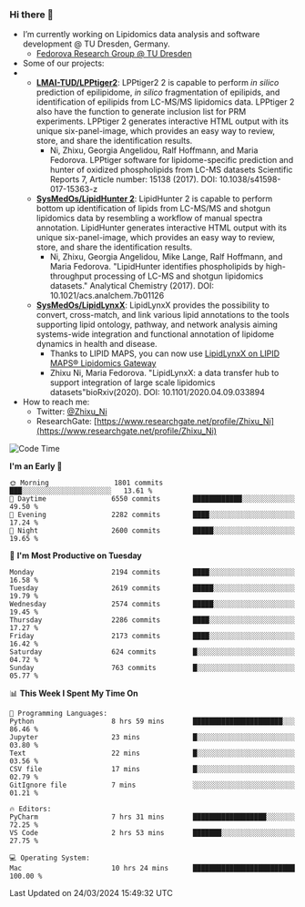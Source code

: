 ### Hi there 👋

- I’m currently working on Lipidomics data analysis and software development @ TU Dresden, Germany.
  + [Fedorova Research Group @ TU Dresden](https://tu-dresden.de/med/mf/zml/forschungsgruppen/fedorova/mitarbeiter-innen-der-fedorova-gruppe)
- Some of our projects:
- + **[LMAI-TUD/LPPtiger2](https://github.com/LMAI-TUD/lpptiger2)**: LPPtiger2 2 is capable to perform *in silico* prediction of epilipidome, *in silico* fragmentation of epilipids, and identification of epilipids from LC-MS/MS lipidomics data. LPPtiger 2 also have the function to generate inclusion list for PRM experiments. LPPtiger 2 generates interactive HTML output with its unique six-panel-image, which provides an easy way to review, store, and share the identification results. 
    * Ni, Zhixu, Georgia Angelidou, Ralf Hoffmann, and Maria Fedorova. LPPtiger software for lipidome-specific prediction and hunter of oxidized phospholipids from LC-MS datasets Scientific Reports 7, Article number: 15138 (2017). DOI: 10.1038/s41598-017-15363-z
  + **[SysMedOs/LipidHunter 2](https://github.com/SysMedOs/lipidhunter)**: LipidHunter 2 is capable to perform bottom up identification of lipids from LC-MS/MS and shotgun lipidomics data by resembling a workflow of manual spectra annotation. LipidHunter generates interactive HTML output with its unique six-panel-image, which provides an easy way to review, store, and share the identification results. 
    * Ni, Zhixu, Georgia Angelidou, Mike Lange, Ralf Hoffmann, and Maria Fedorova. "LipidHunter identifies phospholipids by high-throughput processing of LC-MS and shotgun lipidomics datasets." Analytical Chemistry (2017). DOI: 10.1021/acs.analchem.7b01126
  + **[SysMedOs/LipidLynxX](https://github.com/SysMedOs/LipidLynxX)**: LipidLynxX provides the possibility to convert, cross-match, and link various lipid annotations to the tools supporting lipid ontology, pathway, and network analysis aiming systems-wide integration and functional annotation of lipidome dynamics in health and disease.
    * Thanks to LIPID MAPS, you can now use [LipidLynxX on LIPID MAPS® Lipidomics Gateway](http://lipidmaps.org/lipidlynxx/)
    * Zhixu Ni, Maria Fedorova. "LipidLynxX: a data transfer hub to support integration of large scale lipidomics datasets"bioRxiv(2020). DOI: 10.1101/2020.04.09.033894
- How to reach me:
  + Twitter: [@Zhixu_Ni](https://twitter.com/Zhixu_Ni)
  + ResearchGate: [https://www.researchgate.net/profile/Zhixu_Ni](https://www.researchgate.net/profile/Zhixu_Ni)

<!--START_SECTION:waka-->
![Code Time](http://img.shields.io/badge/Code%20Time-2%2C071%20hrs%2019%20mins-blue)

**I'm an Early 🐤** 

```text
🌞 Morning                1801 commits        ███░░░░░░░░░░░░░░░░░░░░░░   13.61 % 
🌆 Daytime                6550 commits        ████████████░░░░░░░░░░░░░   49.50 % 
🌃 Evening                2282 commits        ████░░░░░░░░░░░░░░░░░░░░░   17.24 % 
🌙 Night                  2600 commits        █████░░░░░░░░░░░░░░░░░░░░   19.65 % 
```
📅 **I'm Most Productive on Tuesday** 

```text
Monday                   2194 commits        ████░░░░░░░░░░░░░░░░░░░░░   16.58 % 
Tuesday                  2619 commits        █████░░░░░░░░░░░░░░░░░░░░   19.79 % 
Wednesday                2574 commits        █████░░░░░░░░░░░░░░░░░░░░   19.45 % 
Thursday                 2286 commits        ████░░░░░░░░░░░░░░░░░░░░░   17.27 % 
Friday                   2173 commits        ████░░░░░░░░░░░░░░░░░░░░░   16.42 % 
Saturday                 624 commits         █░░░░░░░░░░░░░░░░░░░░░░░░   04.72 % 
Sunday                   763 commits         █░░░░░░░░░░░░░░░░░░░░░░░░   05.77 % 
```


📊 **This Week I Spent My Time On** 

```text
💬 Programming Languages: 
Python                   8 hrs 59 mins       ██████████████████████░░░   86.46 % 
Jupyter                  23 mins             █░░░░░░░░░░░░░░░░░░░░░░░░   03.80 % 
Text                     22 mins             █░░░░░░░░░░░░░░░░░░░░░░░░   03.56 % 
CSV file                 17 mins             █░░░░░░░░░░░░░░░░░░░░░░░░   02.79 % 
GitIgnore file           7 mins              ░░░░░░░░░░░░░░░░░░░░░░░░░   01.21 % 

🔥 Editors: 
PyCharm                  7 hrs 31 mins       ██████████████████░░░░░░░   72.25 % 
VS Code                  2 hrs 53 mins       ███████░░░░░░░░░░░░░░░░░░   27.75 % 

💻 Operating System: 
Mac                      10 hrs 24 mins      █████████████████████████   100.00 % 
```


 Last Updated on 24/03/2024 15:49:32 UTC
<!--END_SECTION:waka-->
